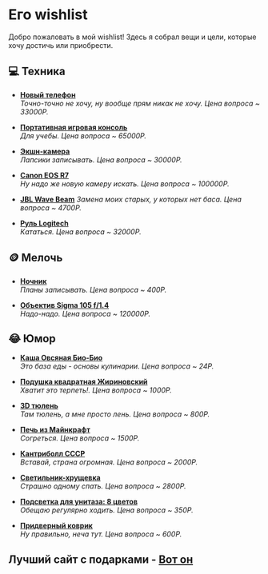 # Его wishlist

Добро пожаловать в мой wishlist! Здесь я собрал вещи и цели, которые хочу достичь или приобрести.

## 💻 Техника
- **[Новый телефон](https://market.yandex.ru/cc/fApEb9t)**  
  _Точно-точно не хочу, ну вообще прям никак не хочу. Цена вопроса ~ 33000Р._

- **[Портативная игровая консоль](https://market.yandex.ru/cc/TNCAC8j)**  
  _Для учебы. Цена вопроса ~ 65000Р._

- **[Экшн-камера](https://market.yandex.ru/cc/FDt1fdT)**  
  _Лапсики записывать. Цена вопроса ~ 30000Р._

- **[Canon EOS R7](https://market.yandex.ru/cc/9QbuuHl)**  
  _Ну надо же новую камеру искать. Цена вопроса ~ 100000Р._

- **[JBL Wave Beam](https://market.yandex.ru/cc/U51axIB)**
  _Замена моих старых, у которых нет баса. Цена вопроса ~ 4700Р._

- **[Руль Logitech](https://market.yandex.ru/cc/Nqn2QpK)**  
  _Кататься. Цена вопроса ~ 32000Р._


## 🪙 Мелочь
- **[Ночник](https://market.yandex.ru/cc/IYr1v4j)**  
  _Планы записывать. Цена вопроса ~ 400Р._

- **[Объектив Sigma 105 f/1.4](https://market.yandex.ru/cc/ITxuA3j)**  
  _Надо-надо. Цена вопроса ~ 120000Р._


## 😂 Юмор
- **[Каша Овсяная Био-Био](https://market.yandex.ru/cc/RyLwG5P)**  
  _Это база еды - основы кулинарии. Цена вопроса ~ 24Р._

- **[Подушка квадратная Жириновский](https://market.yandex.ru/cc/jPcCSDT)**  
  _Хватит это терпеть!. Цена вопроса ~ 1000Р._

- **[3D тюлень](https://market.yandex.ru/cc/LShEXCs)**  
  _Там тюлень, а мне просто лень. Цена вопроса ~ 800Р._

- **[Печь из Майнкрафт](https://market.yandex.ru/cc/Onv7C22)**  
  _Согреться. Цена вопроса ~ 1500Р._

- **[Кантриболл СССР](https://market.yandex.ru/cc/QJg2531)**  
  _Вставай, страна огромная. Цена вопроса ~ 2000Р._

- **[Светильник-хрущевка](https://market.yandex.ru/cc/9U74Omw)**  
  _Страшно одному спать. Цена вопроса ~ 2800Р._

- **[Подсветка для унитаза: 8 цветов](https://market.yandex.ru/cc/4PNP82E)**  
  _Обещаю регулярно ходить. Цена вопроса ~ 350Р._

- **[Придверный коврик](https://market.yandex.ru/cc/8k96Tiv)**  
  _Ну правильно, неча тут. Цена вопроса ~ 600Р._

## Лучший сайт с подарками - [Вот он](https://shop.pygen.ru/)